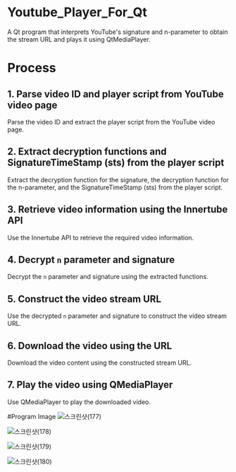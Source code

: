 # Youtube_Player_For_Qt
A Qt program that interprets YouTube's signature and n-parameter to obtain the stream URL and plays it using QtMediaPlayer.

# Process

## 1. Parse video ID and player script from YouTube video page
Parse the video ID and extract the player script from the YouTube video page.

## 2. Extract decryption functions and SignatureTimeStamp (sts) from the player script
Extract the decryption function for the signature, the decryption function for the n-parameter, and the SignatureTimeStamp (sts) from the player script.

## 3. Retrieve video information using the Innertube API
Use the Innertube API to retrieve the required video information.

## 4. Decrypt `n` parameter and signature
Decrypt the `n` parameter and signature using the extracted functions.

## 5. Construct the video stream URL
Use the decrypted `n` parameter and signature to construct the video stream URL.

## 6. Download the video using the URL
Download the video content using the constructed stream URL.

## 7. Play the video using QMediaPlayer
Use QMediaPlayer to play the downloaded video.

#Program Image
![스크린샷(177)](https://github.com/user-attachments/assets/160c2ebd-f403-4f8b-84be-692d4e970e53)
<main page>

![스크린샷(178)](https://github.com/user-attachments/assets/2f178627-f8fb-4b84-9aae-8b346028cfa0)
<search>

![스크린샷(179)](https://github.com/user-attachments/assets/94c99a6b-dc47-4c83-852b-ce0bdc8fbe0a)
<play with video window>

![스크린샷(180)](https://github.com/user-attachments/assets/4a9781ce-591b-4762-a4bd-470479ac3f2f)
<if closed video window>
